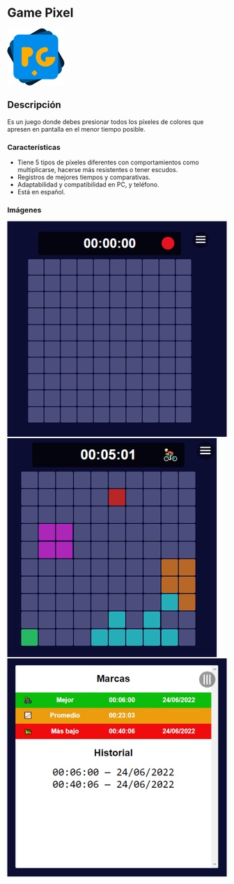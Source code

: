 # Game Pixel
![Pixel Game LOGO](/public/PG.png)
## Descripción
Es un juego donde debes presionar todos los píxeles de colores que apresen en pantalla en el menor tiempo posible.
### Características
- Tiene 5 tipos de píxeles diferentes con comportamientos como multiplicarse, hacerse más resistentes o tener escudos.
- Registros de mejores tiempos y comparativas.
- Adaptabilidad y compatibilidad en PC, y teléfono.
- Está en español.
### Imágenes
![Cap1](/imgs/Captura1.png)
![Cap2](/imgs/Captura2.png)
![Cap3](/imgs/Captura3.png)